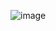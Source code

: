 ![image](https://64.media.tumblr.com/47d34d078a0f3c58d47e84b023d1c8fd/9596270f40ca7e0a-c3/s400x600/6b44107b7e34240d973512dec0b5ab382ec5cfa6.gifv)
